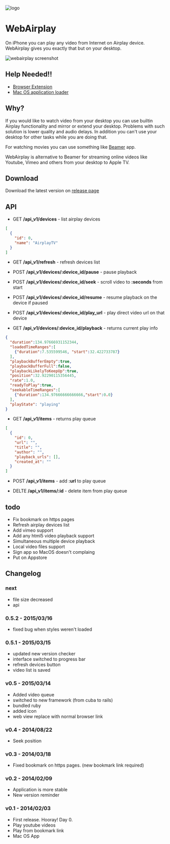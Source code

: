 ![logo](http://f.cl.ly/items/0146322v3V2I1T3U1J3f/logo_128.png)

WebAirplay
===========

On iPhone you can play any video from Internet on Airplay device. WebAirplay gives you exactly that but on your desktop.

![webairplay screenshot](http://f.cl.ly/items/332B0R1x30303p1G3i0l/Screenshot%202015-03-15%2013.37.10_2.png)

## Help Needed!!

- [Browser Extension](https://github.com/antulik/web-airplay/issues/1)
- [Mac OS application loader](https://github.com/antulik/web-airplay/issues/2)

## Why?

If you would like to watch video from your desktop you can use builtin Airplay functionality
and mirror or extend your desktop. Problems with such solution is lower quality and audio delays.
In addition you can't use your desktop for other tasks while you are doing that.

For watching movies you can use something like [Beamer](http://beamer-app.com/) app.

WebAirplay is alternative to Beamer for streaming online videos like Youtube, Vimeo and others from your desktop to Apple TV.

## Download

Download the latest version on [release page](https://github.com/antulik/web-airplay/releases)

## API

* GET **/api_v1/devices** - list airplay devices

```json
[ 
  {
    "id": 0,
    "name": "AirplayTV"
  }
]
```

* GET **/api_v1/refresh** - refresh devices list

* POST **/api_v1/devices/:device_id/pause** - pause playback

* POST **/api_v1/devices/:device_id/seek** - scroll video to **:seconds** from start 

* POST **/api_v1/devices/:device_id/resume** - resume playback on the device if paused

* POST **/api_v1/devices/:device_id/play_url** - play direct video url on that device

* GET **/api_v1/devices/:device_id/playback** - returns current play info

```json
{
  "duration":134.97666931152344,
  "loadedTimeRanges":[
    {"duration":7.535599546, "start":32.422733787}
  ],
  "playbackBufferEmpty":true,
  "playbackBufferFull":false,
  "playbackLikelyToKeepUp":true,
  "position":32.92290115356445,
  "rate":1.0,
  "readyToPlay":true,
  "seekableTimeRanges":[
    {"duration":134.97666666666666,"start":0.0}
  ],
  "playState": "playing"
}
```

* GET **/api_v1/items** - returns play queue

```json
[
  {
    "id": 0,
    "url": "",
    "title": "",
    "author": "",
    "playback_urls": [],
    "created_at": ""
  }
]
```

* POST **/api_v1/items** - add **:url** to play queue

* DELTE **/api_v1/items/:id** - delete item from play queue
 

## todo

- Fix bookmark on https pages
- Refresh airplay devices list
- Add vimeo support
- Add any html5 video playback support
- Simultaneous multiple device playback
- Local video files support
- Sign app so MacOS doesn't complaing
- Put on Appstore

## Changelog

### next
- file size decreased
- api

### 0.5.2 - 2015/03/16
- fixed bug when styles weren't loaded

### 0.5.1 - 2015/03/15
- updated new version checker
- interface switched to progress bar
- refresh devices button
- video list is saved

### v0.5 - 2015/03/14
- Added video queue
- switched to new framework (from cuba to rails)
- bundled ruby
- added icon
- web view replace with normal browser link

### v0.4 - 2014/08/22
- Seek position

### v0.3 - 2014/03/18
- Fixed bookmark on https pages. (new bookmark link required)

### v0.2 - 2014/02/09
- Application is more stable
- New version reminder

### v0.1 - 2014/02/03
- First release. Hooray! Day 0.
- Play youtube videos
- Play from bookmark link
- Mac OS App
